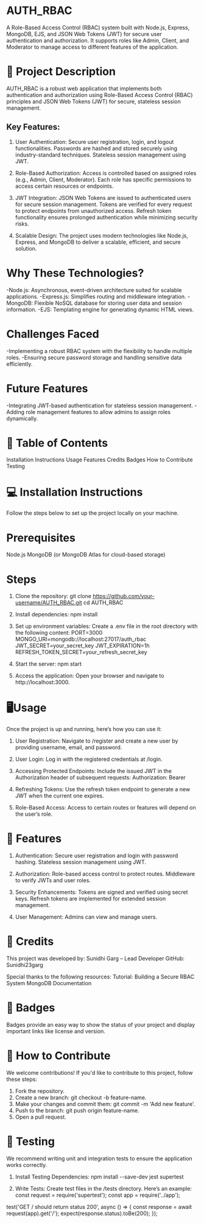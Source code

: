 # AUTH_RBAC
A Role-Based Access Control (RBAC) system built with Node.js, Express, MongoDB, EJS, and JSON Web Tokens (JWT) for secure user authentication and authorization. It supports roles like Admin, Client, and Moderator to manage access to different features of the application.

# 🎯 Project Description
AUTH_RBAC is a robust web application that implements both authentication and authorization using Role-Based Access Control (RBAC) principles and JSON Web Tokens (JWT) for secure, stateless session management.

## Key Features:

1. User Authentication:
Secure user registration, login, and logout functionalities.
Passwords are hashed and stored securely using industry-standard techniques.
Stateless session management using JWT.

2. Role-Based Authorization:
Access is controlled based on assigned roles (e.g., Admin, Client, Moderator).
Each role has specific permissions to access certain resources or endpoints.

3. JWT Integration:
JSON Web Tokens are issued to authenticated users for secure session management.
Tokens are verified for every request to protect endpoints from unauthorized access.
Refresh token functionality ensures prolonged authentication while minimizing security risks.

4. Scalable Design:
The project uses modern technologies like Node.js, Express, and MongoDB to deliver a scalable, efficient, and secure solution.

# Why These Technologies?
-Node.js: Asynchronous, event-driven architecture suited for scalable applications.
-Express.js: Simplifies routing and middleware integration.
-MongoDB: Flexible NoSQL database for storing user data and session information.
-EJS: Templating engine for generating dynamic HTML views.

# Challenges Faced
-Implementing a robust RBAC system with the flexibility to handle multiple roles.
-Ensuring secure password storage and handling sensitive data efficiently.

# Future Features
-Integrating JWT-based authentication for stateless session management.
-Adding role management features to allow admins to assign roles dynamically.

# 📑 Table of Contents
Installation Instructions
Usage
Features
Credits
Badges
How to Contribute
Testing

# 💻 Installation Instructions
Follow the steps below to set up the project locally on your machine.

# Prerequisites
Node.js
MongoDB (or MongoDB Atlas for cloud-based storage)

# Steps

1. Clone the repository:
git clone https://github.com/your-username/AUTH_RBAC.git
cd AUTH_RBAC

2. Install dependencies:
npm install

3. Set up environment variables: Create a .env file in the root directory with the following content:
PORT=3000
MONGO_URI=mongodb://localhost:27017/auth_rbac
JWT_SECRET=your_secret_key
JWT_EXPIRATION=1h
REFRESH_TOKEN_SECRET=your_refresh_secret_key

4. Start the server:
npm start

5. Access the application: Open your browser and navigate to http://localhost:3000.

# 🖥️Usage
Once the project is up and running, here’s how you can use it:

1. User Registration:
Navigate to /register and create a new user by providing username, email, and password.

2. User Login:
Log in with the registered credentials at /login.

3. Accessing Protected Endpoints:
Include the issued JWT in the Authorization header of subsequent requests:
Authorization: Bearer <your-jwt-token>

4. Refreshing Tokens:
Use the refresh token endpoint to generate a new JWT when the current one expires.

5. Role-Based Access:
Access to certain routes or features will depend on the user’s role.

# 🚀 Features

1. Authentication:
Secure user registration and login with password hashing.
Stateless session management using JWT.

2. Authorization:
Role-based access control to protect routes.
Middleware to verify JWTs and user roles.

3. Security Enhancements:
Tokens are signed and verified using secret keys.
Refresh tokens are implemented for extended session management.

4. User Management:
Admins can view and manage users.

# 🙌 Credits
This project was developed by:
Sunidhi Garg – Lead Developer
GitHub: Sunidhi23garg

Special thanks to the following resources:
Tutorial: Building a Secure RBAC System
MongoDB Documentation

# 📛 Badges
Badges provide an easy way to show the status of your project and display important links like license and version.

# 🤝 How to Contribute
We welcome contributions! If you'd like to contribute to this project, follow these steps:

1. Fork the repository.
2. Create a new branch: git checkout -b feature-name.
3. Make your changes and commit them: git commit -m 'Add new feature'.
4. Push to the branch: git push origin feature-name.
5. Open a pull request.
   
# 🧪 Testing
We recommend writing unit and integration tests to ensure the application works correctly. 

1. Install Testing Dependencies:
npm install --save-dev jest supertest

2. Write Tests: Create test files in the /tests directory. Here’s an example:
const request = require('supertest');
const app = require('../app');

test('GET / should return status 200', async () => {
  const response = await request(app).get('/');
  expect(response.status).toBe(200);
});
